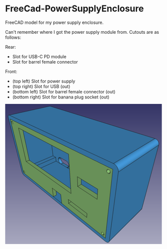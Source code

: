 # FreeCad-PowerSupplyEnclosure
FreeCAD model for my power supply enclosure.

Can't remember where I got the power supply module from.  Cutouts are as follows:

Rear:
  - Slot for USB-C PD module
  - Slot for barrel female connector

Front:
  - (top left) Slot for power supply
  - (top right) Slot for USB (out)
  - (bottom left) Slot for barrel female connector (out)
  - (bottom right) Slot for banana plug socket (out)

![Model Design](model.png)
